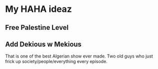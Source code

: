 # My HAHA ideaz

## Free Palestine Level

## Add Dekious w Mekious
That is one of the best Algerian show ever made.
Two old guys who just frick up society/people/everything every episode.